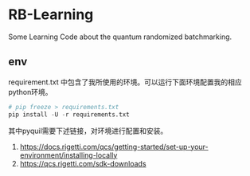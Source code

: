 # RB-Learning
Some Learning Code about the quantum randomized batchmarking.

## env
requirement.txt 中包含了我所使用的环境。可以运行下面环境配置我的相应python环境。

```python
# pip freeze > requirements.txt
pip install -U -r requirements.txt
```

其中pyquil需要下述链接，对环境进行配置和安装。
1. https://docs.rigetti.com/qcs/getting-started/set-up-your-environment/installing-locally
2. https://qcs.rigetti.com/sdk-downloads